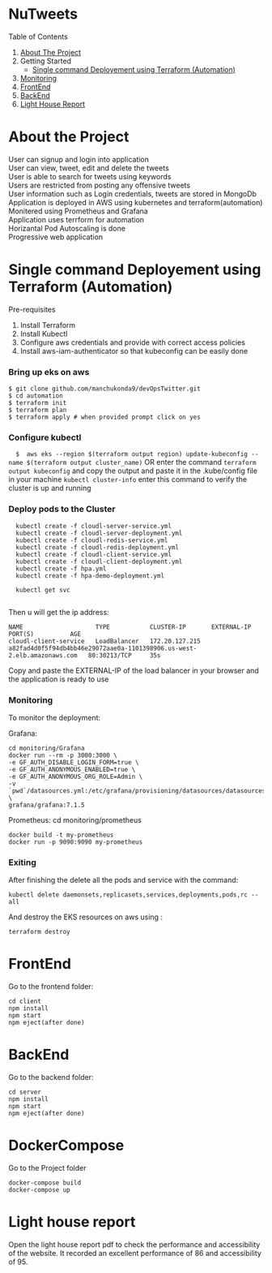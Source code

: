 # NuTweets

  <summary>Table of Contents</summary>
  <ol>
    <li>
      <a href="#about-the-project">About The Project</a>
    </li>
    <li>
    Getting Started
      <ul>
        <li><a href="#single-command-deployement-using-terraform-automation">Single command Deployement using Terraform (Automation)</a></li>
      </ul>
    </li>
    <li><a href="#monitoring">Monitoring</a></li>
    <li><a href="#frontend">FrontEnd</a></li>
    <li><a href="#backend">BackEnd</a></li>
  <li><a href="#light-house-report">Light House Report</a></li>
  </ol>

# About the Project
User can signup and login into application<br />
User can view, tweet, edit and delete the tweets<br />
User is able to search for tweets using keywords<br />
Users are restricted from posting any offensive tweets<br />
User information such as Login credentials, tweets are stored in MongoDb<br />
Application is deployed in AWS using kubernetes and terraform(automation)<br />
Monitered using Prometheus and Grafana<br />
Application uses terrform for automation<br />
Horizantal Pod Autoscaling is done<br />
Progressive web application

# Single command Deployement using Terraform (Automation)
Pre-requisites
1. Install Terraform 
2. Install Kubectl 
3. Configure aws credentials and provide with correct access policies
4. Install aws-iam-authenticator so that kubeconfig can be easily done

### Bring up eks on aws
  ```
  $ git clone github.com/manchukonda9/devOpsTwitter.git
  $ cd automation
  $ terraform init
  $ terraform plan
  $ terraform apply # when provided prompt click on yes
  ```
### Configure kubectl
```   $  aws eks --region $(terraform output region) update-kubeconfig --name $(terraform output cluster_name) ```
OR enter the command ``` terraform output kubeconfig ``` and copy the output and paste it in the .kube/config file in your machine
```kubectl cluster-info``` enter this command to verify the cluster is up and running

### Deploy pods to the Cluster
```
  kubectl create -f cloudl-server-service.yml 
  kubectl create -f cloudl-server-deployment.yml 
  kubectl create -f cloudl-redis-service.yml 
  kubectl create -f cloudl-redis-deployment.yml 
  kubectl create -f cloudl-client-service.yml 
  kubectl create -f cloudl-client-deployment.yml
  kubectl create -f hpa.yml
  kubectl create -f hpa-demo-deployment.yml
  
  kubectl get svc
  
  ```
  Then u will get the ip address:
  ```
  NAME                    TYPE           CLUSTER-IP       EXTERNAL-IP                                                               PORT(S)          AGE
cloudl-client-service   LoadBalancer   172.20.127.215   a82fad4d0f5f94db4bb46e29072aae0a-1101398906.us-west-2.elb.amazonaws.com   80:30213/TCP     35s

  ```
  Copy and paste the EXTERNAL-IP of the load balancer in your browser and the application is ready to use
  
  ### Monitoring
  To monitor the deployment:
  
  Grafana:
  ``` 
  cd monitoring/Grafana
  docker run --rm -p 3000:3000 \
  -e GF_AUTH_DISABLE_LOGIN_FORM=true \
  -e GF_AUTH_ANONYMOUS_ENABLED=true \
  -e GF_AUTH_ANONYMOUS_ORG_ROLE=Admin \
  -v `pwd`/datasources.yml:/etc/grafana/provisioning/datasources/datasources.yml \
  grafana/grafana:7.1.5
  
  ```
  Prometheus:
  cd monitoring/prometheus
  
  ```
  docker build -t my-prometheus
  docker run -p 9090:9090 my-prometheus
  
  ```
  
  ### Exiting
  After finishing the delete all the pods and service with the command:
  ```
  kubectl delete daemonsets,replicasets,services,deployments,pods,rc --all
  
  ```
  And destroy the EKS resources on aws using :
  ```
  terraform destroy 
  
   ```
   
   # FrontEnd
   Go to the frontend folder:
   ```
   cd client
   npm install
   npm start 
   npm eject(after done)
   ```
   # BackEnd
   Go to the backend folder:
   ```
   cd server
   npm install
   npm start 
   npm eject(after done)
   ```
   # DockerCompose
   Go to the Project folder
   ```
   docker-compose build
   docker-compose up
   ```
   # Light house report
   Open the light house report pdf to check the performance and accessibility of the website.
   It recorded an excellent performance of 86 and accessibility of 95. 
   
   
  
  
